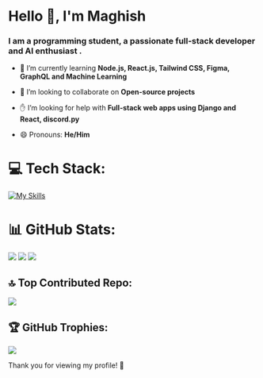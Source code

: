 <h1 align="start">Hello 👋, I'm Maghish</h1>
<h3 align="start">I am a programming student, a passionate full-stack developer and AI enthusiast .</h3>

- 🌱 I’m currently learning **Node.js, React.js, Tailwind CSS, Figma, GraphQL and Machine Learning**

- 🤝 I’m looking to collaborate on **Open-source projects**

- ✋ I’m looking for help with **Full-stack web apps using Django and React, discord.py**
  
- 😄 Pronouns: **He/Him**

 
# 💻 Tech Stack:
[![My Skills](https://skillicons.dev/icons?i=py,django,graphql,react,firebase,vite,tailwind,html,css,js,md,vscode,git,docker&theme=dark)](https://skillicons.dev)

# 📊 GitHub Stats:

<img src="https://github-readme-stats.vercel.app/api?username=Maghish&theme=monokai&show_icons=true&hide_border=false&count_private=true">
<img src="https://github-readme-streak-stats.herokuapp.com/?user=Maghish&theme=monokai&hide_border=false">
<img src="https://github-readme-stats.vercel.app/api/top-langs/?username=Maghish&theme=monokai&show_icons=true&hide_border=false&layout=compact">


## 🔝 Top Contributed Repo:
![](https://github-contributor-stats.vercel.app/api?username=Maghish&limit=5&theme=monokai&combine_all_yearly_contributions=true)

## 🏆 GitHub Trophies:
![](https://github-profile-trophy.vercel.app/?username=Maghish&theme=monokai&no-frame=false&no-bg=false&margin-w=4)


Thank you for viewing my profile! 👋



